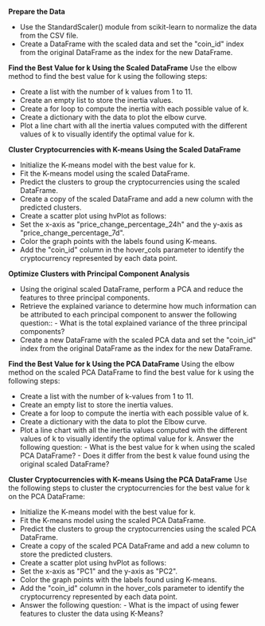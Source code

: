 **Prepare the Data**
- Use the StandardScaler() module from scikit-learn to normalize the data from the CSV file.
- Create a DataFrame with the scaled data and set the "coin_id" index from the original DataFrame as the index for the new DataFrame.

**Find the Best Value for k Using the Scaled DataFrame**
Use the elbow method to find the best value for k using the following steps:

- Create a list with the number of k values from 1 to 11.
- Create an empty list to store the inertia values.
- Create a for loop to compute the inertia with each possible value of k.
- Create a dictionary with the data to plot the elbow curve.
- Plot a line chart with all the inertia values computed with the different values of k to visually identify the optimal value for k.

**Cluster Cryptocurrencies with K-means Using the Scaled DataFrame**
- Initialize the K-means model with the best value for k.
- Fit the K-means model using the scaled DataFrame.
- Predict the clusters to group the cryptocurrencies using the scaled DataFrame.
- Create a copy of the scaled DataFrame and add a new column with the predicted clusters.
- Create a scatter plot using hvPlot as follows:
- Set the x-axis as "price_change_percentage_24h" and the y-axis as "price_change_percentage_7d".
- Color the graph points with the labels found using K-means.
- Add the "coin_id" column in the hover_cols parameter to identify the cryptocurrency represented by each data point.
  
**Optimize Clusters with Principal Component Analysis**
- Using the original scaled DataFrame, perform a PCA and reduce the features to three principal components.
- Retrieve the explained variance to determine how much information can be attributed to each principal component to answer the following question::
        - What is the total explained variance of the three principal components?
- Create a new DataFrame with the scaled PCA data and set the "coin_id" index from the original DataFrame as the index for the new DataFrame.

**Find the Best Value for k Using the PCA DataFrame**
Using the elbow method on the scaled PCA DataFrame to find the best value for k using the following steps:
- Create a list with the number of k-values from 1 to 11.
- Create an empty list to store the inertia values.
- Create a for loop to compute the inertia with each possible value of k.
- Create a dictionary with the data to plot the Elbow curve.
- Plot a line chart with all the inertia values computed with the different values of k to visually identify the optimal value for k.
Answer the following question:
        - What is the best value for k when using the scaled PCA DataFrame?
        - Does it differ from the best k value found using the original scaled DataFrame?

**Cluster Cryptocurrencies with K-means Using the PCA DataFrame**
Use the following steps to cluster the cryptocurrencies for the best value for k on the PCA DataFrame:
- Initialize the K-means model with the best value for k.
- Fit the K-means model using the scaled PCA DataFrame.
- Predict the clusters to group the cryptocurrencies using the scaled PCA DataFrame.
- Create a copy of the scaled PCA DataFrame and add a new column to store the predicted clusters.
- Create a scatter plot using hvPlot as follows:
- Set the x-axis as "PC1" and the y-axis as "PC2".
- Color the graph points with the labels found using K-means.
- Add the "coin_id" column in the hover_cols parameter to identify the cryptocurrency represented by each data point.
- Answer the following question:
        - What is the impact of using fewer features to cluster the data using K-Means?

